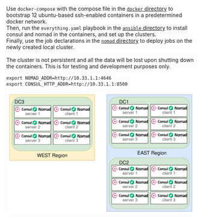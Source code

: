 Use `docker-compose` with the compose file in the [`docker` directory](/docker/) to bootstrap 12 ubuntu-based ssh-enabled containers in a predetermined docker network.<br>
Then, run the `everything.yaml` playbook in the [`ansible` directory](/ansible/) to install consul and nomad in the containers, and set up the clusters.<br>
Finally, use the job declarations in the [`nomad` directory](/nomad/) to deploy jobs on the newly created local cluster.<br>
<br>
The cluster is not persistent and all the data will be lost upon shutting down the containers. This is for testing and development purposes only.

```shell
export NOMAD_ADDR=http://10.33.1.1:4646
export CONSUL_HTTP_ADDR=http://10.33.1.1:8500
```

![Infrastructure diagram](/infrastructure.png)